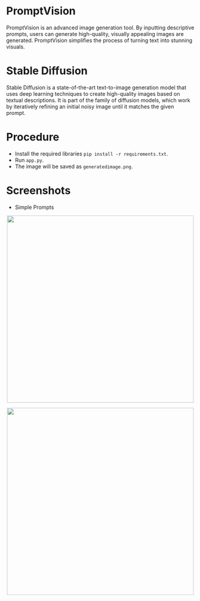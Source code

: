 # PromptVision
PromptVision is an advanced image generation tool. By inputting descriptive prompts, users can generate high-quality, visually appealing images are generated. PromptVision simplifies the process of turning text into stunning visuals.

# Stable Diffusion 
Stable Diffusion is a state-of-the-art text-to-image generation model that uses deep learning techniques to create high-quality images based on textual descriptions.
It is part of the family of diffusion models, which work by iteratively refining an initial noisy image until it matches the given prompt.

# Procedure
* Install the required libraries `pip install -r requirements.txt`.
* Run `app.py`.
* The image will be saved as `generatedimage.png`.

# Screenshots
 
  - Simple Prompts 
   
   <p align="center">
    <img src="https://github.com/user-attachments/assets/ccb17a71-1fb6-4f81-9763-bce065b129b1" width="500">
</p>
   <p align="center">
    <img src="https://github.com/user-attachments/assets/6b6f2474-ef8c-4706-b1bd-8b9a911693fd" width="500">
</p>


